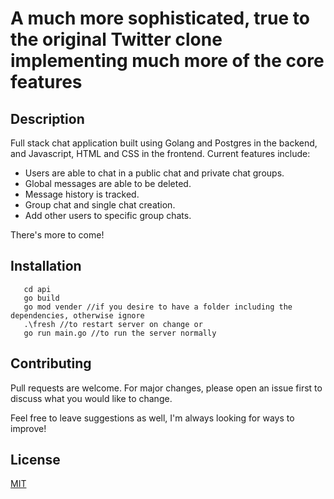 # A much more sophisticated, true to the original Twitter clone implementing much more of the core features

## Description

Full stack chat application built using Golang and Postgres in the backend, and Javascript, HTML and CSS in the frontend. Current features include:

 - Users are able to chat in a public chat and private chat groups.
 - Global messages are able to be deleted.
 - Message history is tracked.
 - Group chat and single chat creation.
 - Add other users to specific group chats.

 There's more to come!

 ## Installation

```
   cd api
   go build 
   go mod vender //if you desire to have a folder including the dependencies, otherwise ignore
   .\fresh //to restart server on change or
   go run main.go //to run the server normally
```

  ## Contributing
Pull requests are welcome. For major changes, please open an issue first to discuss what you would like to change.

Feel free to leave suggestions as well, I'm always looking for ways to improve!

  ## License
[MIT](https://choosealicense.com/licenses/mit/)